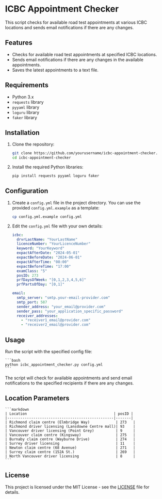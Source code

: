 # ICBC Appointment Checker

This script checks for available road test appointments at various ICBC locations and sends email notifications if there are any changes.

## Features

- Checks for available road test appointments at specified ICBC locations.
- Sends email notifications if there are any changes in the available appointments.
- Saves the latest appointments to a text file.

## Requirements

- Python 3.x
- `requests` library
- `pyyaml` library
- `loguru` library
- `faker` library

## Installation

1. Clone the repository:

    ```bash
    git clone https://github.com/yourusername/icbc-appointment-checker.git
    cd icbc-appointment-checker
    ```

2. Install the required Python libraries:

    ```bash
    pip install requests pyyaml loguru faker
    ```

## Configuration

1. Create a `config.yml` file in the project directory. You can use the provided `config.yml.example` as a template:

    ```bash
    cp config.yml.example config.yml
    ```

2. Edit the `config.yml` file with your own details:

    ```yaml
    icbc:
      drvrLastName: "YourLastName"
      licenceNumber: "YourLicenceNumber"
      keyword: "YourKeyword"
      expactAfterDate: "2024-05-01"
      expactBeforeDate: "2024-06-01"
      expactAfterTime: "08:00"
      expactBeforeTime: "17:00"
      examClass: "5"
      posID: 273
      prfDaysOfWeek: "[0,1,2,3,4,5,6]"
      prfPartsOfDay: "[0,1]"

    email:
      smtp_server: "smtp.your-email-provider.com"
      smtp_port: 587
      sender_address: "your_email@provider.com"
      sender_pass: "your_application_specific_password"
      receiver_addresses:
        - "receiver1_email@provider.com"
        - "receiver2_email@provider.com"
    ```

## Usage

Run the script with the specified config file:

    ```bash
    python icbc_appointment_checker.py config.yml
    ```

The script will check for available appointments and send email notifications to the specified recipients if there are any changes.

## Location Parameters

    ```markdown
    | Location                                        | posID |
    |-------------------------------------------------|-------|
    | Richmond claim centre (Elmbridge Way)            | 273   |
    | Richmond driver licensing (Lansdowne Centre mall)| 93    |
    | Vancouver driver licensing (Point Grey)          | 9     |
    | Vancouver claim centre (Kingsway)                | 275   |
    | Burnaby claim centre (Wayburne Drive)            | 274   |
    | Surrey driver licensing                          | 11    |
    | Newton claim centre (68 Avenue)                  | 271   |
    | Surrey claim centre (152A St.)                   | 269   |
    | North Vancouver driver licensing                 | 8     |
    ```

## License

This project is licensed under the MIT License - see the [LICENSE](LICENSE) file for details.

